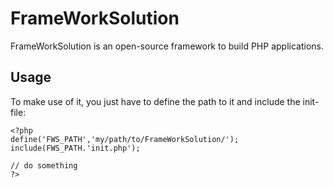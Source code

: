 FrameWorkSolution
=================

FrameWorkSolution is an open-source framework to build PHP applications.

Usage
-----

To make use of it, you just have to define the path to it and include the init-file:

    <?php
    define('FWS_PATH','my/path/to/FrameWorkSolution/');
    include(FWS_PATH.'init.php');

    // do something
    ?>

